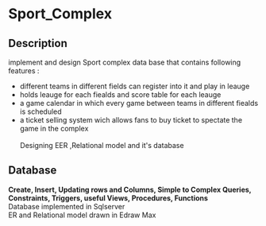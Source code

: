 # Sport_Complex
## Description
implement and design Sport complex data base that contains following features : <br />
- different teams in different fields can register into it and play in leauge <br />
- holds leauge for each fiealds and score table for each leauge<br />
- a game calendar in which every game between teams in different fiealds is scheduled<br />
- a ticket selling system wich allows fans to buy ticket to spectate the game in the complex<br /><br />
Designing EER ,Relational model and it's database<br/>
## Database 
**Create, Insert, Updating rows and Columns, Simple to Complex Queries,  Constraints, Triggers, useful Views, Procedures, Functions**<br />
Database implemented in Sqlserver<br />
ER and Relational model drawn in Edraw Max
